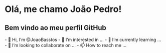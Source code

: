 <h1> Olá, me chamo João Pedro!</h1>
<h2> Bem vindo ao meu perfil GitHub</h2>
- 👋 Hi, I’m @JoaoBasstos
- 👀 I’m interested in ...
- 🌱 I’m currently learning ...
- 💞️ I’m looking to collaborate on ...
- 📫 How to reach me ...

<!---
JoaoBasstos/JoaoBasstos is a ✨ special ✨ repository because its `README.md` (this file) appears on your GitHub profile.
You can click the Preview link to take a look at your changes.
--->
